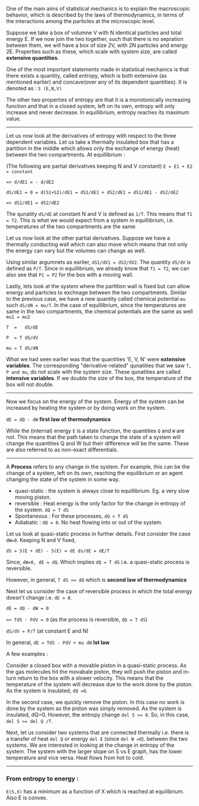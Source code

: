 
One of the main aims of statistical mechanics is to explain the macroscopic behavior, which is described by the laws of 
thermodynamics, in terms of the interactions among the particles at the microscopic level. 

Suppose we take a box of volumne V with N identical particles and total energy E. If we now join the
two together, such that there is no sepration between them, we will have a box of size 2V, with 2N particles and energy 2E. 
Properties such as these, which scale with system size, are called **extensive quantities**.

One of the most important statements made in statistical mechanics is that there exists a quantity, called entropy, which is both extensive (as mentioned earlier) and concave(over any of its dependent quantities). It is denoted as :
`S (E,N,V)`

The other two properties of entropy are that it is a monotonically increasing function and that in a closed system, left on its own, entropy will only increase and never decrease. In equillibrium, entropy reaches its maximum value.

---

Let us now look at the derivatives of entropy with respect to the three dependent variables. Let us take a thermally insulated box that has a partition in the middle which allows only the exchange of energy (heat) between the two compartments. At equillibrium : 

(The following are partial derivatives keeping N and V constant)
`E = E1 + E2 = constant`

`=> d/dE1 = - d/dE2`

`dS/dE1 = 0 = d(S1+S2)/dE1 = dS1/dE1 + dS2/dE1 = dS1/dE1 - dS2/dE2`

`=> dS1/dE1 = dS2/dE2`

The qunatity `dS/dE` at constant N and V is defined as `1/T`. This means that `T1 = T2`. This is what we would expect from a system in equillibrium, i.e. temperatures of the two compartments are the same.

Let us now look at the other partial derivatives.  Suppose we have a thermally conducting wall which can also move which means that not only the energy can vary but the volumes can change as well. 

Using similar argumnets as earlier, `dS1/dV1 = dS2/dV2`. The quantity `dS/dV` is defined as `P/T`. Since in equillibrium, we already know that `T1 = T2`, we can also see that `P1 = P2` for the box with a moving wall.

Lastly, lets look at the system where the partition wall is fixed but can allow energy and particles to exchnage between the two compartments. Similar to the previous case, we have a new quantity called chemical potential `mu` such `dS/dN = mu/T`. In the case of equillibrium, since the temperatures are same in the two compartments, the chemical potentials are the same as well `mu1 = mu2`

`T  =   dS/dE`

`P  = T dS/dV`

`mu = T dS/dN`



What we had seen earlier was that the quantities 'E, V, N' were **extensive variables**. The corresponding "derivative-related" qunatities that we saw `T, P and mu`, do not scale with the system size. These qunatities are called **intensive variables**. If we double the size of the box, the temperature of the box will not double.

---

Now we focus on the energy of the system. Energy of the system can be increased by heating the system or by doing work on the system. 

`dE = dQ - dW` **first law of thermodynamics**

While the (internal) energy `E` is a state function, the quantities `Q` and `W` are not. This means that the path taken to change the state of a system will change the quantities Q and W but their difference will be the same. These are also referred to as non-exact differentials.  

---

A **Process** refers to any change in the system. For example, this can be the change of a system, left on its own, reaching the equilibrium or an agent changing the state of the system in some way. 

- quasi-static : the system is always close to equillibrium. Eg. a very slow moving piston.
- reversible : Heat energy is the only factor for the change in entropy of the system. `dQ = T dS`
- Spontaneous : For these processes, `dQ < T dS`
- Adiabatic : `dQ = 0`. No heat flowing into or out of the system.

Let us look at quasi-static process in further details. First consider the case `dW=0`. Keeping N and V fixed,

`dS = S(E + dE) - S(E) = dE ds/dE = dE/T`

Since, `dW=0, dE = dQ`. Which implies `dQ = T dS` i.e. a quasi-static process is reversible. 

However, in general, `T dS >= dQ` which is **second law of thermodynamics** 

Next let us consider the case of reversible process in which the total energy doesn't change i.e. `dE = 0`. 

`dE = dQ - dW = 0` 

`=> TdS - PdV = 0` (as the process is reversible, `dQ = T dS`)

`dS/dV = P/T` (at constant E and N)

In general, `dE = TdS - PdV + mu dN` **Ist law**

A few examples : 

Consider a closed box with a movable piston in a quasi-static process. As the gas molecules hit the movabale piston, they will push the piston and in-turn return to the box with a slower velocity. This means that the temperature of the system will decrease due to the work done by the piston. As the system is insulated, `dQ =0`.

In the second case, we quickly remove the piston. In this case no work is done by the system as the piston was simply removed. As the system is insulated, dQ=0. However, the entropy change `del S >= 0`. So, in this case, `del S >= del Q /T`.


Next, let us consider two systems that are connected thermally i.e. there is a transfer of heat `del Q` or energy `del E` (since `del W =0`). between the two systems. We are interested in looking at the change in entropy of the system.  The system with the larger slope on S vs E graph, has the lower temperature and vice versa. Heat flows from hot to cold. 

---
### From entropy to energy :


`E(S,X)` has a minimum as a function of X which is reached at equilibrium. Also E is convex. 





